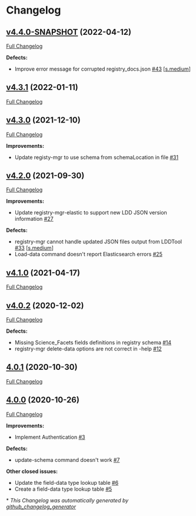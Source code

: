 # Changelog

## [v4.4.0-SNAPSHOT](https://github.com/NASA-PDS/registry-mgr/tree/v4.4.0-SNAPSHOT) (2022-04-12)

[Full Changelog](https://github.com/NASA-PDS/registry-mgr/compare/v4.3.1...v4.4.0-SNAPSHOT)

**Defects:**

- Improve error message for corrupted registry\_docs.json [\#43](https://github.com/NASA-PDS/registry-mgr/issues/43) [[s.medium](https://github.com/NASA-PDS/registry-mgr/labels/s.medium)]

## [v4.3.1](https://github.com/NASA-PDS/registry-mgr/tree/v4.3.1) (2022-01-11)

[Full Changelog](https://github.com/NASA-PDS/registry-mgr/compare/v4.3.0...v4.3.1)

## [v4.3.0](https://github.com/NASA-PDS/registry-mgr/tree/v4.3.0) (2021-12-10)

[Full Changelog](https://github.com/NASA-PDS/registry-mgr/compare/v4.2.0...v4.3.0)

**Improvements:**

- Update registy-mgr to use schema from schemaLocation in file [\#31](https://github.com/NASA-PDS/registry-mgr/issues/31)

## [v4.2.0](https://github.com/NASA-PDS/registry-mgr/tree/v4.2.0) (2021-09-30)

[Full Changelog](https://github.com/NASA-PDS/registry-mgr/compare/v4.1.0...v4.2.0)

**Improvements:**

- Update registry-mgr-elastic to support new LDD JSON version information [\#27](https://github.com/NASA-PDS/registry-mgr/issues/27)

**Defects:**

- registry-mgr cannot handle updated JSON files output from LDDTool [\#33](https://github.com/NASA-PDS/registry-mgr/issues/33) [[s.medium](https://github.com/NASA-PDS/registry-mgr/labels/s.medium)]
- Load-data command doesn't report Elasticsearch errors [\#25](https://github.com/NASA-PDS/registry-mgr/issues/25)

## [v4.1.0](https://github.com/NASA-PDS/registry-mgr/tree/v4.1.0) (2021-04-17)

[Full Changelog](https://github.com/NASA-PDS/registry-mgr/compare/v4.0.2...v4.1.0)

## [v4.0.2](https://github.com/NASA-PDS/registry-mgr/tree/v4.0.2) (2020-12-02)

[Full Changelog](https://github.com/NASA-PDS/registry-mgr/compare/4.0.1...v4.0.2)

**Defects:**

- Missing Science\_Facets fields definitions in registry schema [\#14](https://github.com/NASA-PDS/registry-mgr/issues/14)
- registry-mgr  delete-data options are not correct in -help [\#12](https://github.com/NASA-PDS/registry-mgr/issues/12)

## [4.0.1](https://github.com/NASA-PDS/registry-mgr/tree/4.0.1) (2020-10-30)

[Full Changelog](https://github.com/NASA-PDS/registry-mgr/compare/4.0.0...4.0.1)

## [4.0.0](https://github.com/NASA-PDS/registry-mgr/tree/4.0.0) (2020-10-26)

[Full Changelog](https://github.com/NASA-PDS/registry-mgr/compare/7fd5a2640c71921f086fa467648c78d108c4bb24...4.0.0)

**Improvements:**

- Implement Authentication [\#3](https://github.com/NASA-PDS/registry-mgr/issues/3)

**Defects:**

- update-schema command doesn't work [\#7](https://github.com/NASA-PDS/registry-mgr/issues/7)

**Other closed issues:**

- Update the field-data type lookup table [\#6](https://github.com/NASA-PDS/registry-mgr/issues/6)
- Create a field-data type lookup table [\#5](https://github.com/NASA-PDS/registry-mgr/issues/5)



\* *This Changelog was automatically generated by [github_changelog_generator](https://github.com/github-changelog-generator/github-changelog-generator)*
